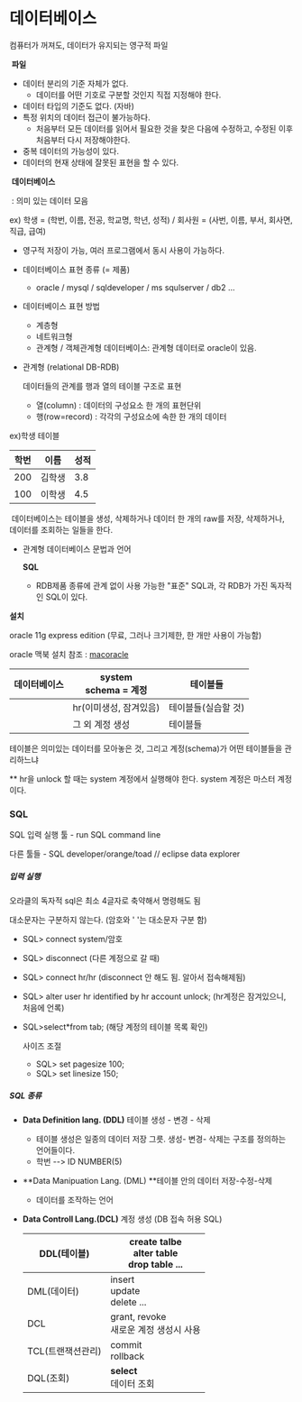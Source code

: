 # 데이터베이스 

컴퓨터가 꺼져도, 데이터가 유지되는 영구적 파일 

​	**파일**

* 데이터 분리의 기준 자체가 없다.
  * 데이터를 어떤 기호로 구분할 것인지 직접 지정해야 한다. 
* 데이터 타입의 기준도 없다. (자바)
* 특정 위치의 데이터 접근이 불가능하다.
  * 처음부터 모든 데이터를 읽어서 필요한 것을 찾은 다음에 수정하고, 수정된 이후 처음부터 다시 저장해야한다.
* 중복 데이터의 가능성이 있다. 
* 데이터의 현재 상태에 잘못된 표현을 할 수 있다. 



​	**데이터베이스**

​	: 의미 있는 데이터 모음

ex)  학생 = (학번, 이름, 전공, 학교명, 학년, 성적) / 회사원 = (사번, 이름, 부서, 회사면, 직급, 급여)

* 영구적 저장이 가능, 여러 프로그램에서 동시 사용이 가능하다. 

* 데이터베이스 표현 종류 (= 제품)

  * oracle / mysql / sqldeveloper / ms squlserver / db2 ... 

* 데이터베이스 표현 방법 

  * 계층형
  * 네트워크형
  * 관계형 / 객체관계형 데이터베이스:  관계형 데이터로 oracle이 있음.

  

* 관계형 (relational DB-RDB)

  데이터들의 관계를 행과 열의 테이블 구조로 표현

  * 열(column) : 데이터의 구성요소 한 개의 표현단위 
  * 행(row=record) : 각각의 구성요소에 속한 한 개의 데이터

ex)학생 테이블

| 학번 | 이름   | 성적 |
| ---- | ------ | ---- |
| 200  | 김학생 | 3.8  |
| 100  | 이학생 | 4.5  |



​	데이터베이스는 테이블을 생성, 삭제하거나 데이터 한 개의 raw를 저장, 삭제하거나, 데이터를 조회하는 일들을 한다.

* 관계형 데이터베이스 문법과 언어

  **SQL** 

  * RDB제품 종류에 관계 없이 사용 가능한 "표준" SQL과, 각 RDB가 가진 독자적인 SQL이 있다. 

**설치**

oracle 11g express edition (무료, 그러나 크기제한, 한 개만 사용이 가능함)

oracle 맥북 설치 참조 : [macoracle](https://devtagebuch.tistory.com/12)

| 데이터베이스 | system <br />schema = 계정 | 테이블들            |
| ------------ | -------------------------- | ------------------- |
|              | hr(이미생성, 잠겨있음)     | 테이블들(실습할 것) |
|              | 그 외 계정 생성            | 테이블들            |

테이블은 의미있는 데이터를 모아놓은 것, 그리고 계정(schema)가 어떤 테이블들을 관리하느냐

** hr을 unlock 할 때는 system 계정에서 실행해야 한다. system 계정은 마스터 계정이다.  





### SQL

SQL 입력 실행 툴 - run SQL command line

다른 툴들 - SQL developer/orange/toad  // eclipse data explorer



##### 입력 실행 

오라클의 독자적 sql은 최소 4글자로 축약해서 명령해도 됨 

대소문자는 구분하지 않는다. (암호와 ' '는 대소문자 구분 함) 

* SQL> connect system/암호

* SQL> disconnect (다른 계정으로 갈 때)

* SQL> connect hr/hr (disconnect 안 해도 됨. 알아서 접속해제됨)

* SQL> alter user hr identified by hr account unlock; (hr계정은 잠겨있으니, 처음에 언록)

* SQL>select*from tab; (해당 계정의 테이블 목록 확인)

  사이즈 조절

  * SQL> set pagesize 100;
  * SQL> set linesize 150; 



##### SQL 종류

* **Data Definition lang. (DDL)** 테이블 생성 - 변경 - 삭제 
  * 테이블 생성은 일종의 데이터 저장 그릇. 생성- 변경- 삭제는 구조를 정의하는 언어들이다. 
  * 학번 --> ID NUMBER(5)

* **Data Manipuation Lang. (DML) **테이블 안의 데이터 저장-수정-삭제

  * 데이터를 조작하는 언어 

* **Data Controll Lang.(DCL)** 계정 생성 (DB 접속 허용 SQL)

  | DDL(테이블)       | create talbe<br />alter table<br />drop table ... |
  | ----------------- | ------------------------------------------------- |
  | DML(데이터)       | insert<br />update<br />delete ...                |
  | DCL               | grant, revoke<br />새로운 계정 생성시 사용        |
  | TCL(트랜잭션관리) | commit<br />rollback                              |
  | DQL(조회)         | **select**<br />데이터 조회                       |

 

